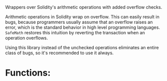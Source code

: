 Wrappers over Solidity's arithmetic operations with added overflow
checks.

Arithmetic operations in Solidity wrap on overflow. This can easily result
in bugs, because programmers usually assume that an overflow raises an
error, which is the standard behavior in high level programming languages.
`SafeMath` restores this intuition by reverting the transaction when an
operation overflows.

Using this library instead of the unchecked operations eliminates an entire
class of bugs, so it's recommended to use it always.

# Functions:



